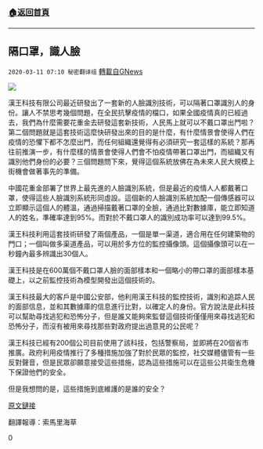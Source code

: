 ###  [:house:返回首頁](https://github.com/ourhimalayas/txt)
---

## 隔口罩，識人臉
`2020-03-11 07:10 秘密翻译组` [轉載自GNews](https://gnews.org/zh-hant/138592/)

![](https://s3-ap-northeast-1.amazonaws.com/news.guo.offload.media/wp-content/uploads/2020/03/11070931/1-54.png)


漢王科技有限公司最近研發出了一套新的人臉識別技術，可以隔著口罩識別人的身份。讓人不禁思考幾個問題，在全民抗擊疫情的檔口，如果全國疫情真的已經過去，我們為什麼需要花重金去研發這套新技術，人民馬上就可以不戴口罩出門啦？第二個問題就是這套技術這麼快研發出來的目的是什麼，有什麼情景會使得人們在疫情的恐懼下都不怎麼出門，而任何組織還覺得有必須研究一套這樣的系統？那再往前推演一步，有什麼樣的情景會使得人們會不怕疫情帶著口罩出門，而組織又有識別他們身份的必要？三個問題問下來，覺得這個系統放佛在為未來人民大規模上街機會做著事先的準備。

中國花重金部署了世界上最先進的人臉識別系統，但是最近的疫情人人都戴著口罩，使得這些人臉識別系統形同虛設。這個新的人臉識別系統加配一個傳感器可以立即顯示這個人的體溫，通過掃描戴著口罩的全臉，通過比對數據庫，能立即知道人的姓名，準確率達到95%。而對於不戴口罩人的識別成功率可以達到99.5%。

漢王科技利用這套技術研發了兩個產品，一個是單一渠道，適合用在任何建築物的門口；一個叫做多渠道產品，可以用於多方位的監控攝像頭。這個攝像頭可以在一秒鐘內最多辨識出30個人。

漢王科技是在600萬個不戴口罩人臉的面部樣本和一個略小的帶口罩的面部樣本基礎上，以之前監控技術為模型開發出這個技術的。

漢王科技最大的客戶是中國公安部，他利用漢王科技的監控技術，識別和追踪人民的面部信息，並和其數據庫的信息進行比對，以確定人的身份。官方說法是此科技可以幫助尋找逃犯和恐怖分子，但是誰又能夠來監督這個技術僅僅用來尋找逃犯和恐怖分子，而沒有被用來尋找那些對政府提出過意見的公民呢？

漢王科技已經有200個公司目前使用了該科技，包括警察局，並即將在20個省市推廣。政府利用疫情推行了多種措施加強了對於民眾的監控，社交媒體儘管有一些反對聲音，但是民眾卻願意接受這些措施，認為這些措施可以在這些公共衛生危機下保證他們的安全。

但是我想問的是，這些措施到底維護的是誰的安全？

[原文鏈接](https://www.reuters.com/article/us-health-coronavirus-facial-recognition/even-mask-wearers-can-be-idd-china-facial-recognition-firm-says-idUSKBN20W0WL)

翻譯報導：索馬里海草

0
